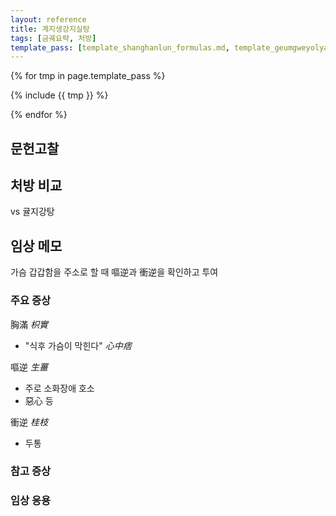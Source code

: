 ```yaml
---
layout: reference
title: 계지생강지실탕
tags: [금궤요략, 처방]
template_pass: [template_shanghanlun_formulas.md, template_geumgweyolyag_formulas.md, template_etc_formulas.md]
---
```


{% for tmp in page.template_pass %}

{% include {{ tmp }} %}

{% endfor %}

## 문헌고찰



## 처방 비교

vs 귤지강탕

## 임상 메모

가슴 갑갑함을 주소로 할 때 嘔逆과 衝逆을 확인하고 투여

### 주요 증상

胸滿 _枳實_
* "식후 가슴이 막힌다" _心中痞_

嘔逆 _生薑_
* 주로 소화장애 호소
* 惡心 등

衝逆 _桂枝_
* 두통

### 참고 증상



### 임상 응용
